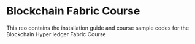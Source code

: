 # Blockchain Fabric Course
This reo contains the installation guide and course sample codes for the Blockchain Hyper ledger Fabric Course
